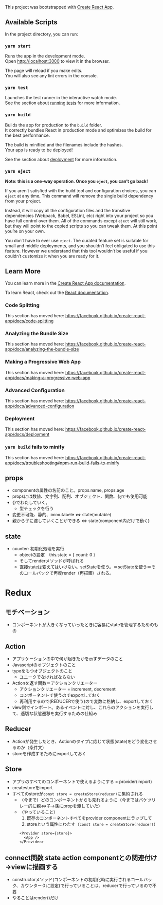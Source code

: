 This project was bootstrapped with [Create React App](https://github.com/facebook/create-react-app).

## Available Scripts

In the project directory, you can run:

### `yarn start`

Runs the app in the development mode.<br />
Open [http://localhost:3000](http://localhost:3000) to view it in the browser.

The page will reload if you make edits.<br />
You will also see any lint errors in the console.

### `yarn test`

Launches the test runner in the interactive watch mode.<br />
See the section about [running tests](https://facebook.github.io/create-react-app/docs/running-tests) for more information.

### `yarn build`

Builds the app for production to the `build` folder.<br />
It correctly bundles React in production mode and optimizes the build for the best performance.

The build is minified and the filenames include the hashes.<br />
Your app is ready to be deployed!

See the section about [deployment](https://facebook.github.io/create-react-app/docs/deployment) for more information.

### `yarn eject`

**Note: this is a one-way operation. Once you `eject`, you can’t go back!**

If you aren’t satisfied with the build tool and configuration choices, you can `eject` at any time. This command will remove the single build dependency from your project.

Instead, it will copy all the configuration files and the transitive dependencies (Webpack, Babel, ESLint, etc) right into your project so you have full control over them. All of the commands except `eject` will still work, but they will point to the copied scripts so you can tweak them. At this point you’re on your own.

You don’t have to ever use `eject`. The curated feature set is suitable for small and middle deployments, and you shouldn’t feel obligated to use this feature. However we understand that this tool wouldn’t be useful if you couldn’t customize it when you are ready for it.

## Learn More

You can learn more in the [Create React App documentation](https://facebook.github.io/create-react-app/docs/getting-started).

To learn React, check out the [React documentation](https://reactjs.org/).

### Code Splitting

This section has moved here: https://facebook.github.io/create-react-app/docs/code-splitting

### Analyzing the Bundle Size

This section has moved here: https://facebook.github.io/create-react-app/docs/analyzing-the-bundle-size

### Making a Progressive Web App

This section has moved here: https://facebook.github.io/create-react-app/docs/making-a-progressive-web-app

### Advanced Configuration

This section has moved here: https://facebook.github.io/create-react-app/docs/advanced-configuration

### Deployment

This section has moved here: https://facebook.github.io/create-react-app/docs/deployment

### `yarn build` fails to minify


This section has moved here: https://facebook.github.io/create-react-app/docs/troubleshooting#npm-run-build-fails-to-minify

## props
- componentの属性の名前のこと。props.name, props.age
- propsには数値、文字列、配列、オブジェクト、関数、何でも使用可能
- {}でわたしていく。
  - 型チェックを行う 
- 変更不可能、静的、immutabele ⇔ state(mutable)
- 親から子に渡していくことができる ⇔ state(component内だけで動く)

## state
- counter: 初期化処理を実行
  - objectの設定　this.state = { count: 0 }
  - そしてrenderメソッドが呼ばれる
  - 直接stateは変えてはいけない。setStateを使う。＝setStateを使う＝そのコールバックで再度render（再描画）される。

# Redux
## モチベーション
- コンポーネントが大きくなっていったときに容易にstateを管理するためのもの

## Action
- アプリケーションの中で何が起きたかを示すデータのこと
- Javascriptのオブジェクトのこと
- typeをもつオブジェクトのこと
  - ユニークでなければならない
- Actionを返す関数＝アクションクリエーター
  -  アクションクリエーター = increment, decrement
  - コンポーネントで使うのでexportしておく
  - 再利用するので(REDUCERで使う)ので変数に格納し、exportしておく
- view側でインポート。あるイベントに対し、これらのアクションを実行して、適切な状態遷移を実行するための仕組み


## Reducer
- Actionが発生したとき、Actionのタイプに応じて状態(state)をどう変化させるのか（条件文）
- storeを作成するためにexportしておく

## Store
- アプリのすべてのコンポーネントで使えるようにする = provider(import)
- createstoreをimport
- すべてのstoreが```const store = createStore(reducer)```に集約される
  - （今まで）どのコンポーネントからも見れるように（今まではバケツリレー的に親⇔子→孫にpropを渡していた）
  - （やっていること）
    1. 既存のコンポーネントすべてをprovider componentにラップして 
    2. storeという属性にわたす（```const store = createStore(reducer)```）
    ```
    <Provider store={store}>
      <App />
    </Provider>
    ```

## connect関数 state action componentとの関連付け→viewに描画する
- constructorメソッド(コンポーネントの初期化時に実行されるコールバック、カウンター０に設定)で行っていることは、reducerで行っているので不要
- やることはrender()だけ
